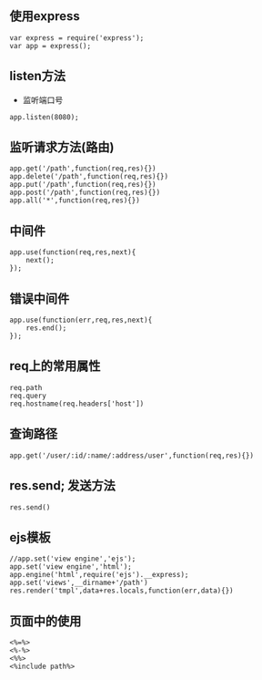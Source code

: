 ## 使用express
```
var express = require('express');
var app = express();
```
## listen方法
- 监听端口号
```
app.listen(8080);
```
## 监听请求方法(路由)
```
app.get('/path',function(req,res){})
app.delete('/path',function(req,res){})
app.put('/path',function(req,res){})
app.post('/path',function(req,res){})
app.all('*',function(req,res){})
```
## 中间件
```
app.use(function(req,res,next){
    next();
});
```
## 错误中间件
```
app.use(function(err,req,res,next){
    res.end();
});
```
## req上的常用属性
```
req.path
req.query
req.hostname(req.headers['host'])
```
## 查询路径
```
app.get('/user/:id/:name/:address/user',function(req,res){})
```
## res.send; 发送方法
```
res.send() 
``` 
## ejs模板
```
//app.set('view engine','ejs');
app.set('view engine','html');
app.engine('html',require('ejs').__express);
app.set('views',__dirname+'/path')
res.render('tmpl',data+res.locals,function(err,data){})
```
## 页面中的使用
```
<%=%>
<%-%>
<%%>
<%include path%>
```